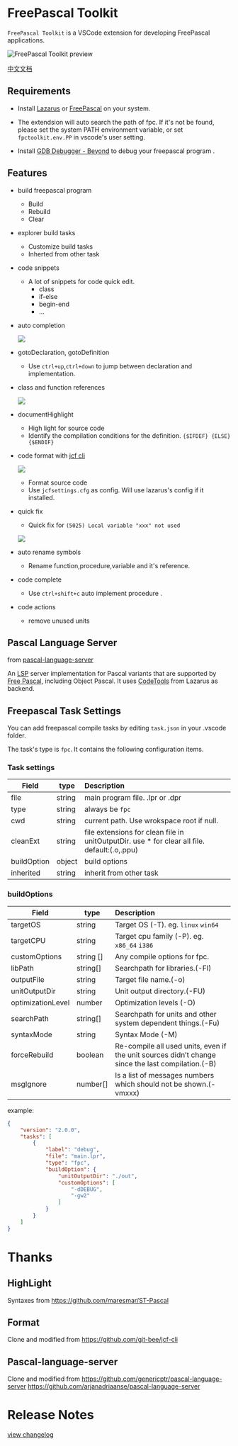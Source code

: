 # FreePascal Toolkit 
`FreePascal Toolkit` is a VSCode extension for developing FreePascal applications.

![FreePascal Toolkit preview](images/doc/fpctoolkit.gif)

[中文文档](README_CN.md)
## Requirements

- Install [Lazarus](https://www.lazarus-ide.org/) or  [FreePascal](https://www.freepascal.org/download.var)  on your system. 

- The extendsion will auto search the path of fpc. If it's not be found, please set the system PATH environment variable, or set `fpctoolkit.env.PP` in vscode's user setting. 

- Install [GDB Debugger - Beyond](https://marketplace.visualstudio.com/items?itemName=coolchyni.beyond-debug) to debug your freepascal program .


## Features
- build freepascal program 
	- Build 
	- Rebuild
	- Clear
- explorer build tasks
	- Customize build tasks
	- Inherted from other task
- code snippets
	- A lot of snippets for code quick edit.
		* class
		* if-else
		* begin-end
		* ... 
- auto completion
 	
	![](images/doc/code-snippets.gif)
	
- gotoDeclaration, gotoDefinition
	- Use `ctrl+up`,`ctrl+down` to jump between declaration and implementation.
- class and function references
		
	![](images/doc/documentsymbol.gif)
	
- documentHighlight
	- High light for source code 
	- Identify the compilation conditions for the definition. `{$IFDEF} {ELSE} {$ENDIF}`

- code format with [jcf cli](https://github.com/coolchyni/jcf-cli)

	![](images/doc/format.gif) 
	
	- Format source code
	- Use `jcfsettings.cfg` as config. Will use lazarus's config if it installed. 
- quick fix 
	- Quick fix for `(5025) Local variable "xxx" not used`
  
 	![](images/doc/quickfix.gif) 

- auto rename symbols
	- Rename function,procedure,variable and it's reference. 
- code complete 
	- Use `ctrl+shift+c` auto implement procedure .
- code actions
	- remove unused units
## Pascal Language Server 

from [pascal-language-server](https://github.com/coolchyni/pascal-language-server)

An [LSP](https://microsoft.github.io/language-server-protocol/) server
implementation for Pascal variants that are supported by [Free
Pascal](https://www.freepascal.org/), including Object Pascal. It uses
[CodeTools](https://wiki.lazarus.freepascal.org/Codetools) from
Lazarus as backend.

## Freepascal Task Settings

You can add freepascal compile tasks by editing `task.json` in your .vscode folder.

The task's type is `fpc`. It contains the following configuration items.

### Task settings
Field   | type  |  Description  |
------  | ----- |  :-------------
file  | string|main program file. .lpr or .dpr
type  | string|always be `fpc`
cwd   | string|current path. Use wrokspace root if null.
cleanExt|string|file extensions for clean file in unitOutputDir. use * for clear all file. default:(.o,.ppu)
buildOption|object|build options
inherited|string| inherit from other task

### buildOptions
Field  | type | Description  |
-------| ---- |:---------------
targetOS  | string | Target OS (-T).  eg. `linux` `win64`
targetCPU |string| Target cpu family (-P). eg. `x86_64` `i386`
customOptions|string []| Any compile options for fpc.     
libPath|string[]|Searchpath for libraries.(-Fl)
outputFile| string| Target file name.(-o)
unitOutputDir| string|Unit output directory.(-FU)
optimizationLevel| number|Optimization levels (-O)
searchPath| string[]|Searchpath for units and other system dependent things.(-Fu)
syntaxMode| string|Syntax Mode (-M)
forceRebuild| boolean|Re-compile all used units, even if the unit sources didn’t change since the last compilation.(-B)
msgIgnore|number[]|Is a list of messages numbers which should not be shown.(-vmxxx)

example:
~~~json
{
	"version": "2.0.0",
	"tasks": [
		{
			"label": "debug",
			"file": "main.lpr",
			"type": "fpc",
			"buildOption": {
				"unitOutputDir": "./out",
				"customOptions": [
					"-dDEBUG",
					"-gw2"
				]
			}
		}
	]
}
~~~

# Thanks
## HighLight

Syntaxes from https://github.com/maresmar/ST-Pascal

## Format

Clone and modified from  https://github.com/git-bee/jcf-cli

## Pascal-language-server

Clone and modified from 
https://github.com/genericptr/pascal-language-server 
https://github.com/arjanadriaanse/pascal-language-server

# Release Notes

[view changelog](CHANGELOG.md)



